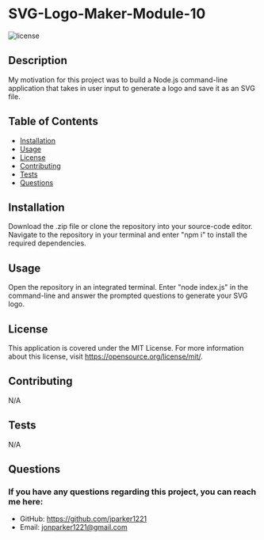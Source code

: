 # SVG-Logo-Maker-Module-10

![license](https://img.shields.io/badge/license-MIT-green)

## Description

My motivation for this project was to build a Node.js command-line application that takes in user input to generate a logo and save it as an SVG file.

## Table of Contents

- [Installation](#installation)
- [Usage](#usage)
- [License](#license)
- [Contributing](#contributing)
- [Tests](#tests)
- [Questions](#questions)

## Installation

Download the .zip file or clone the repository into your source-code editor. Navigate to the repository in your terminal and enter "npm i" to install the required dependencies.

## Usage

Open the repository in an integrated terminal. Enter "node index.js" in the command-line and answer the prompted questions to generate your SVG logo.

## License

This application is covered under the MIT License. For more information about this license, visit https://opensource.org/license/mit/.

## Contributing

N/A

## Tests

N/A

## Questions

### If you have any questions regarding this project, you can reach me here:

- GitHub: https://github.com/jparker1221
- Email: jonparker1221@gmail.com